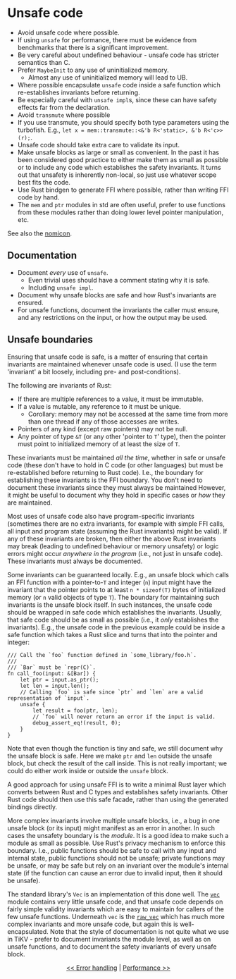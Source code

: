 # Unsafe code

* Avoid unsafe code where possible.
* If using `unsafe` for performance, there must be evidence from benchmarks that there is a significant improvement.
* Be very careful about undefined behaviour - unsafe code has stricter semantics than C.
* Prefer `MaybeInit` to any use of uninitialized memory.
  - Almost any use of uninitialized memory will lead to UB.
* Where possible encapsulate `unsafe` code inside a safe function which re-establishes invariants before returning.
* Be especially careful with `unsafe impl`s, since these can have safety effects far from the declaration.
* Avoid `transmute` where possible
* If you use transmute, you should specify both type parameters using the turbofish.
  E.g., `let x = mem::transmute::<&'b R<'static>, &'b R<'c>>(r);`.
* Unsafe code should take extra care to validate its input.
* Make unsafe blocks as large or small as convenient.
  In the past it has been considered good practice to either make them as small as possible or to include any code which establishes the safety invariants.
  It turns out that unsafety is inherently non-local, so just use whatever scope best fits the code.
* Use Rust bindgen to generate FFI where possible, rather than writing FFI code by hand.
* The `mem` and `ptr` modules in std are often useful, prefer to use functions from these modules rather than doing lower level pointer manipulation, etc.

See also the [nomicon](https://doc.rust-lang.org/nomicon/).

## Documentation

* Document *every* use of `unsafe`.
  - Even trivial uses should have a comment stating why it is safe.
  - Including `unsafe impl`.
* Document why unsafe blocks are safe and how Rust's invariants are ensured.
* For unsafe functions, document the invariants the caller must ensure, and any restrictions on the input, or how the output may be used.


## Unsafe boundaries

Ensuring that unsafe code is safe, is a matter of ensuring that certain invariants are maintained whenever unsafe code is used.
(I use the term 'invariant' a bit loosely, including pre- and post-conditions).

The following are invariants of Rust:

* If there are multiple references to a value, it must be immutable.
* If a value is mutable, any reference to it must be unique.
  - Corollary: memory may not be accessed at the same time from more than one thread if any of those accesses are writes.
* Pointers of any kind (except raw pointers) may not be null.
* Any pointer of type `&T` (or any other 'pointer to `T`' type), then the pointer must point to initialized memory of at least the size of `T`.

These invariants must be maintained *all the time*, whether in safe or unsafe code (these don't have to hold in C code (or other languages) but must be re-established before returning to Rust code).
I.e., the boundary for establishing these invariants is the FFI boundary.
You don't need to document these invariants since they must always be maintained
However, it might be useful to document why they hold in specific cases or *how* they are maintained.

Most uses of unsafe code also have program-specific invariants (sometimes there are no extra invariants, for example with simple FFI calls, all input and program state (assuming the Rust invariants) might be valid).
If any of these invariants are broken, then either the above Rust invariants may break (leading to undefined behaviour or memory unsafety) or logic errors might occur *anywhere in the program* (i.e., not just in unsafe code).
These invariants must always be documented.

Some invariants can be guaranteed locally.
E.g., an unsafe block which calls an FFI function with a pointer-to-`T` and integer (`n`) input might have the invariant that the pointer points to at least `n * sizeof(T)` bytes of initialized memory (or `n` valid objects of type `T`).
The boundary for maintaining such invariants is the unsafe block itself.
In such instances, the unsafe code should be wrapped in safe code which establishes the invariants.
Usually, that safe code should be as small as possible (i.e., it *only* establishes the invariants).
E.g., the unsafe code in the previous example could be inside a safe function which takes a Rust slice and turns that into the pointer and integer:

```
/// Call the `foo` function defined in `some_library/foo.h`.
///
/// `Bar` must be `repr(C)`.
fn call_foo(input: &[Bar]) {
    let ptr = input.as_ptr();
    let len = input.len();
    // Calling `foo` is safe since `ptr` and `len` are a valid representation of `input`.
    unsafe {
        let result = foo(ptr, len);
        // `foo` will never return an error if the input is valid.
        debug_assert_eq!(result, 0);
    }
}
```

Note that even though the function is tiny and safe, we still document why the unsafe block is safe.
Here we make `ptr` and `len` outside the unsafe block, but check the result of the call inside.
This is not really important; we could do either work inside or outside the `unsafe` block.

A good approach for using unsafe FFI is to write a minimal Rust layer which converts between Rust and C types and establishes safety invariants.
Other Rust code should then use this safe facade, rather than using the generated bindings directly.

More complex invariants involve multiple unsafe blocks, i.e., a bug in one unsafe block (or its input) might manifest as an error in another.
In such cases the unsafety boundary is the *module*.
It is a good idea to make such a module as small as possible.
Use Rust's privacy mechanism to enforce this boundary.
I.e., public functions should be safe to call with any input and internal state, public functions should not be unsafe; private functions may be unsafe, or may be safe but rely on an invariant over the module's internal state (if the function can cause an error due to invalid input, then it should be unsafe).

The standard library's `Vec` is an implementation of this done well.
The [`vec`](https://github.com/rust-lang/rust/blob/master/src/liballoc/vec.rs) module contains very little unsafe code, and that unsafe code depends on fairly simple validity invariants which are easy to maintain for callers of the few unsafe functions.
Underneath `vec` is the [`raw_vec`](https://github.com/rust-lang/rust/blob/master/src/liballoc/raw_vec.rs) which has much more complex invariants and more unsafe code, but again this is well-encapsulated.
Note that the style of documentation is not quite what we use in TiKV - prefer to document invariants the module level, as well as on unsafe functions, and to document the safety invariants of every unsafe block.

<p align="center">
<a href="errors.html">&lt;&lt; Error handling</a> | <a href="performance.html">Performance &gt;&gt;</a>
</p>
